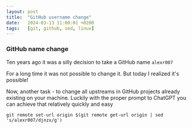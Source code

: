```yaml
---
layout: post
title:  "GitHub username change"
date:   2024-03-13 11:00:01 +0200
tags:   [git, github, sed, linux]
---
```


### GitHub name change

Ten years ago it was a silly decision to take a GitHub name `alexr007`

For a long time it was not possible to change it.
But today I realized it's possible!

Now, another task - to change all upstreams in GitHub projects already
existing on your machine.
Luckily with the proper prompt to ChatGPT you can achieve that
relatively quickly and easy

```shell
git remote set-url origin $(git remote get-url origin | sed 's/alexr007/djnzx/g')
```
